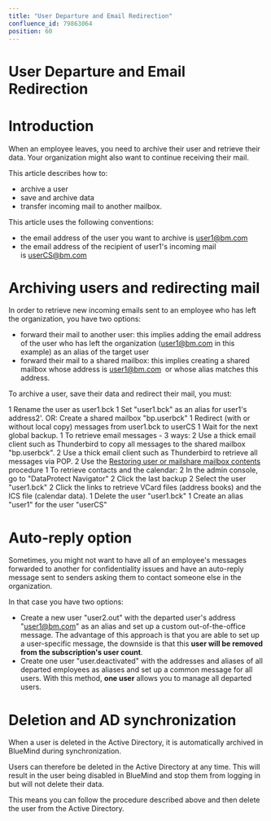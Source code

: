 ```yaml
---
title: "User Departure and Email Redirection"
confluence_id: 79863064
position: 60
---
```

# User Departure and Email Redirection


# Introduction 

When an employee leaves, you need to archive their user and retrieve their data. Your organization might also want to continue receiving their mail.

This article describes how to:

- archive a user
- save and archive data
- transfer incoming mail to another mailbox.


This article uses the following conventions:

- the email address of the user you want to archive is user1@bm.com
- the email address of the recipient of user1's incoming mail is userCS@bm.com


# Archiving users and redirecting mail

In order to retrieve new incoming emails sent to an employee who has left the organization, you have two options:

- forward their mail to another user: this implies adding the email address of the user who has left the organization ([user1@bm.com](mailto:user1@bm.com) in this example) as an alias of the target user
- forward their mail to a shared mailbox: this implies creating a shared mailbox whose address is [user1@bm.com](mailto:user1@bm.com)  or whose alias matches this address.


To archive a user, save their data and redirect their mail, you must:

1 Rename the user as user1.bck
1 Set "user1.bck" as an alias for user1's address2'. OR: Create a shared mailbox "bp.userbck"
1 Redirect (with or without local copy) messages from user1.bck to userCS
1 Wait for the next global backup.
1 To retrieve email messages - 3 ways:
  2 Use a thick email client such as Thunderbird to copy all messages to the shared mailbox "bp.userbck".
  2 Use a thick email client such as Thunderbird to retrieve all messages via POP.
  2 Use the [Restoring user or mailshare mailbox contents](/Base_de_connaissance/Restauration_du_contenu_d_une_boîte_utilisateur_ou_partagée/) procedure
1 To retrieve contacts and the calendar:
  2 In the admin console, go to "DataProtect Navigator"
  2 Click the last backup
  2 Select the user "user1.bck"
  2 Click the links to retrieve VCard files (address books) and the ICS file (calendar data).
1 Delete the user "user1.bck"
1 Create an alias "user1" for the user "userCS"


# Auto-reply option

Sometimes, you might not want to have all of an employee's messages forwarded to another for confidentiality issues and have an auto-reply message sent to senders asking them to contact someone else in the organization.

In that case you have two options:

- Create a new user "user2.out" with the departed user's address "[user1@bm.com](mailto:user1@bm.com)" as an alias and set up a custom out-of-the-office message. The advantage of this approach is that you are able to set up a user-specific message, the downside is that this **user will be removed from the subscription's user count**.
- Create one user "user.deactivated" with the addresses and aliases of all departed employees as aliases and set up a common message for all users. With this method, **one user** allows you to manage all departed users.


# Deletion and AD synchronization

When a user is deleted in the Active Directory, it is automatically archived in BlueMind during synchronization.

Users can therefore be deleted in the Active Directory at any time. This will result in the user being disabled in BlueMind and stop them from logging in but will not delete their data.

This means you can follow the procedure described above and then delete the user from the Active Directory.


